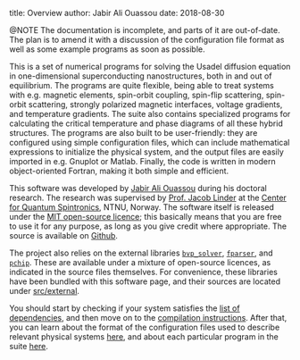 title:  Overview
author: Jabir Ali Ouassou
date:   2018-08-30

@NOTE The documentation is incomplete, and parts of it are out-of-date.
      The plan is to amend it with a discussion of the configuration file format as well as some example programs as soon as possible.

This is a set of numerical programs for solving the Usadel diffusion equation in one-dimensional superconducting nanostructures, both in and out of equilibrium.
The programs are quite flexible, being able to treat systems with e.g. magnetic elements, spin-orbit coupling, spin-flip scattering, spin-orbit scattering, strongly polarized magnetic interfaces, voltage gradients, and temperature gradients.
The suite also contains specialized programs for calculating the critical temperature and phase diagrams of all these hybrid structures.
The programs are also built to be user-friendly: they are configured using simple configuration files, which can include mathematical expressions to initialize the physical system, and the output files are easily imported in e.g. Gnuplot or Matlab.
Finally, the code is written in modern object-oriented Fortran, making it both simple and efficient.

This software was developed by [Jabir Ali Ouassou](https://github.com/jabirali) during his doctoral research.
The research was supervised by [Prof. Jacob Linder](https://folk.ntnu.no/jacobrun/) at the [Center for Quantum Spintronics](https://www.ntnu.edu/quspin), NTNU, Norway.
The software itself is released under the [MIT open-source licence](https://github.com/jabirali/DoctorCode/blob/master/LICENSE.md);
this basically means that you are free to use it for any purpose, as long as you give credit where appropriate.
The source is available on [Github](https://github.com/jabirali/DoctorCode).

The project also relies on the external libraries [`bvp_solver`](http://cs.stmarys.ca/~muir/BVP_SOLVER_Webpage.shtml), [`fparser`](http://fparser.sourceforge.net/), and [`pchip`](https://people.sc.fsu.edu/~jburkardt/f_src/pchip/pchip.html).
These are available under a mixture of open-source licences, as indicated in the source files themselves.
For convenience, these libraries have been bundled with this software page, and their sources are located under [src/external](https://github.com/jabirali/DoctorCode/tree/master/src/external).

You should start by checking if your system satisfies the [list of dependencies](01-dependencies.html), and then move on to the [compilation instructions](02-compilation.html).
After that, you can learn about the format of the configuration files used to describe relevant physical systems [here](03-config/index.html), and about each particular program in the suite [here](04-programs/index.html).

